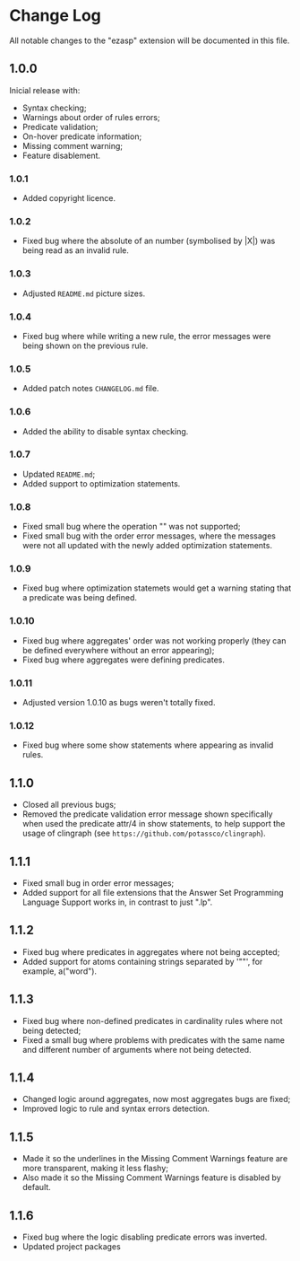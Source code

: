 # Change Log

All notable changes to the "ezasp" extension will be documented in this file.

## 1.0.0
Inicial release with:
- Syntax checking;
- Warnings about order of rules errors;
- Predicate validation;
- On-hover predicate information;
- Missing comment warning;
- Feature disablement.

### 1.0.1
- Added copyright licence.

### 1.0.2
- Fixed bug where the absolute of an number (symbolised by |X|) was being read as an invalid rule.

### 1.0.3
- Adjusted `README.md` picture sizes.

### 1.0.4
- Fixed bug where while writing a new rule, the error messages were being shown on the previous rule.

### 1.0.5
- Added patch notes `CHANGELOG.md` file.

### 1.0.6
- Added the ability to disable syntax checking.

### 1.0.7
- Updated `README.md`;
- Added support to optimization statements.

### 1.0.8
- Fixed small bug where the operation "\" was not supported;
- Fixed small bug with the order error messages, where the messages were not all updated with the newly added optimization statements.

### 1.0.9
- Fixed bug where optimization statemets would get a warning stating that a predicate was being defined.

### 1.0.10
- Fixed bug where aggregates' order was not working properly (they can be defined everywhere without an error appearing);
- Fixed bug where aggregates were defining predicates.

### 1.0.11
- Adjusted version 1.0.10 as bugs weren't totally fixed.

### 1.0.12
- Fixed bug where some show statements where appearing as invalid rules.

## 1.1.0
- Closed all previous bugs;
- Removed the predicate validation error message shown specifically when used the predicate attr/4 in show statements, to help support the usage of clingraph (see `https://github.com/potassco/clingraph`).

## 1.1.1
- Fixed small bug in order error messages;
- Added support for all file extensions that the Answer Set Programming Language Support works in, in contrast to just ".lp".

## 1.1.2
- Fixed bug where predicates in aggregates where not being accepted;
- Added support for atoms containing strings separated by '""', for example, a("word").

## 1.1.3
- Fixed bug where non-defined predicates in cardinality rules where not being detected;
- Fixed a small bug where problems with predicates with the same name and different number of arguments where not being detected.

## 1.1.4
- Changed logic around aggregates, now most aggregates bugs are fixed;
- Improved logic to rule and syntax errors detection.

## 1.1.5
- Made it so the underlines in the Missing Comment Warnings feature are more transparent, making it less flashy;
- Also made it so the Missing Comment Warnings feature is disabled by default.

## 1.1.6
- Fixed bug where the logic disabling predicate errors was inverted.
- Updated project packages